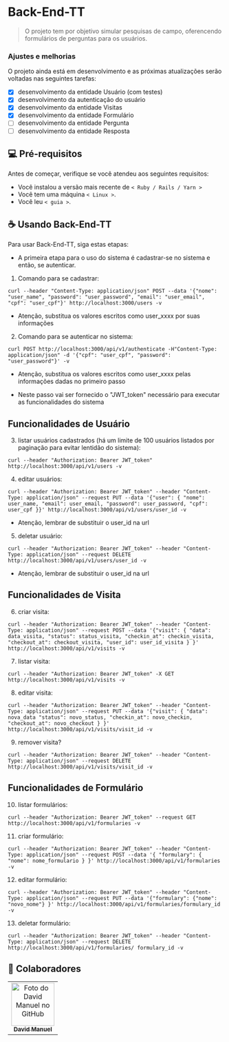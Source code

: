# Back-End-TT

> O projeto tem por objetivo simular pesquisas de campo, oferencendo formulários de perguntas para os usuários.

### Ajustes e melhorias

O projeto ainda está em desenvolvimento e as próximas atualizações serão voltadas nas seguintes tarefas:

- [x] desenvolvimento da entidade Usuário (com testes)
- [x] desenvolvimento da autenticação do usuário
- [x] desenvolvimento da entidade Visitas
- [x] desenvolvimento da entidade Formulário
- [ ] desenvolvimento da entidade Pergunta
- [ ] desenvolvimento da entidade Resposta

## 💻 Pré-requisitos

Antes de começar, verifique se você atendeu aos seguintes requisitos:

* Você instalou a versão mais recente de `< Ruby / Rails / Yarn >`
* Você tem uma máquina `< Linux >`.
* Você leu `< guia >`.


## ☕ Usando Back-End-TT

Para usar Back-End-TT, siga estas etapas:

* A primeira etapa para o uso do sistema é cadastrar-se no sistema e então, se autenticar.

1. Comando para se cadastrar:
```
curl --header "Content-Type: application/json" POST --data '{"nome": "user_name", "password": "user_password", "email": "user_email", "cpf": "user_cpf"}' http://localhost:3000/users -v
```
* Atenção, substitua os valores escritos como user_xxxx por suas informações

2. Comando para se autenticar no sistema:
```
curl POST http://localhost:3000/api/v1/authenticate -H"Content-Type: application/json" -d '{"cpf": "user_cpf", "password": "user_password"}' -v
```
* Atenção, substitua os valores escritos como user_xxxx pelas informações dadas no primeiro passo

* Neste passo vai ser fornecido o "JWT_token" necessário para executar as funcionalidades do sistema


## Funcionalidades de Usuário

3. listar usuários cadastrados (há um limite de 100 usuários listados por paginação para evitar lentidão do sistema):

```
curl --header "Authorization: Bearer JWT_token" http://localhost:3000/api/v1/users -v
```


4. editar usuários:

```
curl --header "Authorization: Bearer JWT_token" --header "Content-Type: application/json" --request PUT --data '{"user": { "nome": user_name, "email": user_email, "password": user_password, "cpf": user_cpf }}' http://localhost:3000/api/v1/users/user_id -v
```

* Atenção, lembrar de substituir o user_id na url

5. deletar usuário:

```
curl --header "Authorization: Bearer JWT_token" --header "Content-Type: application/json" --request DELETE http://localhost:3000/api/v1/users/user_id -v
```

* Atenção, lembrar de substituir o user_id na url

## Funcionalidades de Visita

6. criar visita:

```
curl --header "Authorization: Bearer JWT_token" --header "Content-Type: application/json" --request POST --data '{"visit": { "data": data_visita, "status": status_visita, "checkin_at": checkin_visita, "checkout_at": checkout_visita, "user_id": user_id_visita } }' http://localhost:3000/api/v1/visits -v
```

7. listar visita:

```
curl --header "Authorization: Bearer JWT_token" -X GET http://localhost:3000/api/v1/visits -v
```

8. editar visita:

```
curl --header "Authorization: Bearer JWT_token" --header "Content-Type: application/json" --request PUT --data '{"visit": { "data": nova_data "status": novo_status, "checkin_at": novo_checkin, "checkout_at": novo_checkout } }' http://localhost:3000/api/v1/visits/visit_id -v
```

9. remover visita?

```
curl --header "Authorization: Bearer JWT_token" --header "Content-Type: application/json" --request DELETE http://localhost:3000/api/v1/visits/visit_id -v
```

## Funcionalidades de Formulário

10. listar formulários:

```
curl --header "Authorization: Bearer JWT_token" --request GET http://localhost:3000/api/v1/formularies -v
```

11. criar formulário:

```
curl --header "Authorization: Bearer JWT_token" --header "Content-Type: application/json" --request POST --data '{ "formulary": { "nome": nome_formulario } }' http://localhost:3000/api/v1/formularies -v
```

12. editar formulário:

```
curl --header "Authorization: Bearer JWT_token" --header "Content-Type: application/json" --request PUT --data '{"formulary": {"nome": "novo_nome"} }' http://localhost:3000/api/v1/formularies/formulary_id -v
```

13. deletar formulário:

```
curl --header "Authorization: Bearer JWT_token" --header "Content-Type: application/json" --request DELETE http://localhost:3000/api/v1/formularies/ formulary_id -v
```





## 🤝 Colaboradores

<table>
  <tr>
    <td align="center">
      <a href="#">
        <img src="https://avatars.githubusercontent.com/u/55093303?s=400&u=89f708771cae690428170a701a7b1ec2bc6ce98c&v=4" width="100px;" alt="Foto do David Manuel no GitHub"/><br>
        <sub>
          <b>David Manuel</b>
        </sub>
      </a>
    </td>
  </tr>
</table>